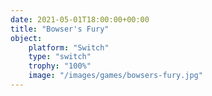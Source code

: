 ```yaml
---
date: 2021-05-01T18:00:00+00:00
title: "Bowser's Fury"
object:
    platform: "Switch"
    type: "switch"
    trophy: "100%"
    image: "/images/games/bowsers-fury.jpg"
---
```


